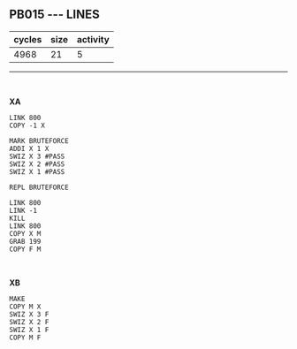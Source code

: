 ## PB015 --- LINES

| cycles | size | activity |
| ------ | ---- | -------- |
| 4968 | 21 | 5 |
<hr>
<br>

**XA**

```
LINK 800
COPY -1 X

MARK BRUTEFORCE
ADDI X 1 X
SWIZ X 3 #PASS
SWIZ X 2 #PASS
SWIZ X 1 #PASS

REPL BRUTEFORCE

LINK 800
LINK -1
KILL
LINK 800
COPY X M
GRAB 199
COPY F M
```

<br>

**XB**

```
MAKE
COPY M X
SWIZ X 3 F
SWIZ X 2 F
SWIZ X 1 F
COPY M F
```
